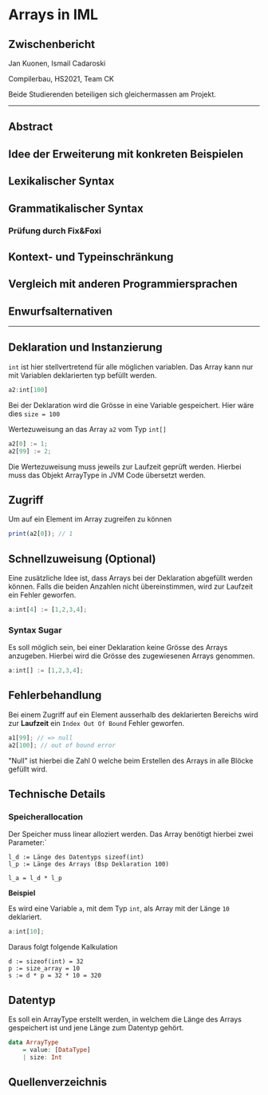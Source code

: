 # Arrays in IML

## Zwischenbericht

Jan Kuonen, Ismail Cadaroski

Compilerbau, HS2021, Team CK

Beide Studierenden beteiligen sich gleichermassen am Projekt.

---


## Abstract

## Idee der Erweiterung mit konkreten Beispielen

## Lexikalischer Syntax

## Grammatikalischer Syntax

### Prüfung durch Fix&Foxi

## Kontext- und Typeinschränkung

## Vergleich mit anderen Programmiersprachen

## Enwurfsalternativen

---

## Deklaration und Instanzierung

`int` ist hier stellvertretend für alle möglichen variablen.
Das Array kann nur mit Variablen deklarierten typ befüllt werden.

```typescript
a2:int[100] 
```

Bei der Deklaration wird die Grösse in eine Variable gespeichert.
Hier wäre dies `size = 100`


Wertezuweisung an das Array `a2` vom Typ `int[]`

```typescript 
a2[0] := 1;
a2[99] := 2;
```

Die Wertezuweisung muss jeweils zur Laufzeit geprüft werden. Hierbei muss das Objekt ArrayType in JVM Code übersetzt werden.

## Zugriff

Um auf ein Element im Array zugreifen zu können

```typescript 
print(a2[0]); // 1
```

## Schnellzuweisung (Optional)

Eine zusätzliche Idee ist, dass Arrays bei der Deklaration abgefüllt werden können. Falls die beiden Anzahlen nicht übereinstimmen, wird zur Laufzeit ein Fehler geworfen.

```typescript 
a:int[4] := [1,2,3,4];
```

### Syntax Sugar
Es soll möglich sein, bei einer Deklaration keine Grösse des Arrays anzugeben. Hierbei wird die Grösse des zugewiesenen Arrays genommen.

```typescript
a:int[] := [1,2,3,4];
```

## Fehlerbehandlung

Bei einem Zugriff auf ein Element ausserhalb des deklarierten Bereichs wird zur **Laufzeit** ein `Index Out Of Bound` Fehler geworfen. 

```typescript 
a1[99]; // => null
a2[100]; // out of bound error
```
"Null" ist hierbei die Zahl 0 welche beim Erstellen des Arrays in alle Blöcke gefüllt wird.

## Technische Details
### Speicherallocation

Der Speicher muss linear alloziert werden.
Das Array benötigt hierbei zwei Parameter:`


    l_d := Länge des Datentyps sizeof(int)
    l_p := Länge des Arrays (Bsp Deklaration 100) 
    
    l_a = l_d * l_p 


**Beispiel**

Es wird eine Variable `a`, mit dem Typ `int`, als Array mit der Länge `10` deklariert.

```typescript
a:int[10];
```
Daraus folgt folgende Kalkulation

    d := sizeof(int) = 32
    p := size_array = 10
    s := d * p = 32 * 10 = 320


## Datentyp

Es soll ein ArrayType erstellt werden, in welchem die Länge des Arrays gespeichert ist und jene Länge zum Datentyp gehört. 

```haskell
data ArrayType 
    = value: [DataType]
    | size: Int
```


## Quellenverzeichnis